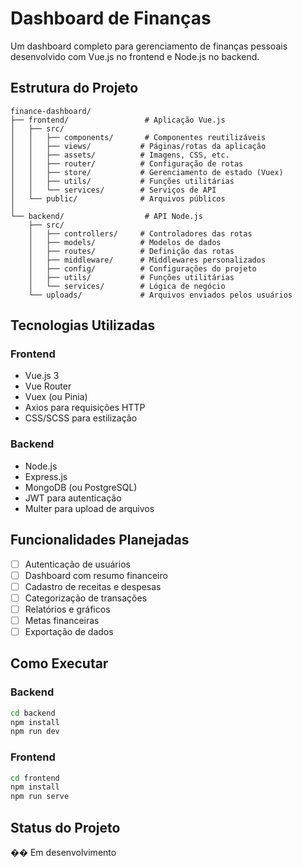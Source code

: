 # Dashboard de Finanças

Um dashboard completo para gerenciamento de finanças pessoais desenvolvido com Vue.js no frontend e Node.js no backend.

## Estrutura do Projeto

```
finance-dashboard/
├── frontend/                 # Aplicação Vue.js
│   ├── src/
│   │   ├── components/       # Componentes reutilizáveis
│   │   ├── views/           # Páginas/rotas da aplicação
│   │   ├── assets/          # Imagens, CSS, etc.
│   │   ├── router/          # Configuração de rotas
│   │   ├── store/           # Gerenciamento de estado (Vuex)
│   │   ├── utils/           # Funções utilitárias
│   │   └── services/        # Serviços de API
│   └── public/              # Arquivos públicos
│
└── backend/                  # API Node.js
    ├── src/
    │   ├── controllers/     # Controladores das rotas
    │   ├── models/          # Modelos de dados
    │   ├── routes/          # Definição das rotas
    │   ├── middleware/      # Middlewares personalizados
    │   ├── config/          # Configurações do projeto
    │   ├── utils/           # Funções utilitárias
    │   └── services/        # Lógica de negócio
    └── uploads/             # Arquivos enviados pelos usuários
```

## Tecnologias Utilizadas

### Frontend
- Vue.js 3
- Vue Router
- Vuex (ou Pinia)
- Axios para requisições HTTP
- CSS/SCSS para estilização

### Backend
- Node.js
- Express.js
- MongoDB (ou PostgreSQL)
- JWT para autenticação
- Multer para upload de arquivos

## Funcionalidades Planejadas

- [ ] Autenticação de usuários
- [ ] Dashboard com resumo financeiro
- [ ] Cadastro de receitas e despesas
- [ ] Categorização de transações
- [ ] Relatórios e gráficos
- [ ] Metas financeiras
- [ ] Exportação de dados

## Como Executar

### Backend
```bash
cd backend
npm install
npm run dev
```

### Frontend
```bash
cd frontend
npm install
npm run serve
```

## Status do Projeto

�� Em desenvolvimento 